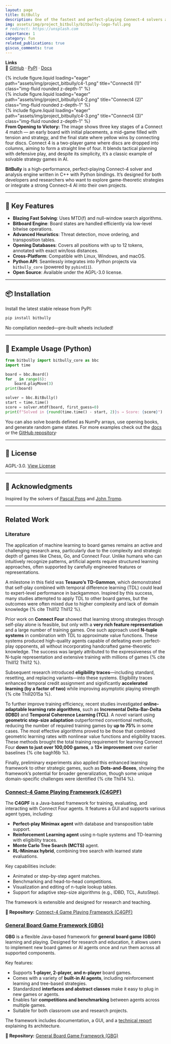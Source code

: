 ```yaml
---
layout: page
title: BitBully
description: One of the fastest and perfect-playing Connect-4 solvers around
img: assets/img/project_bitbully/bitbully-logo-full.png
# redirect: https://unsplash.com
importance: 1
category: fun
related_publications: true
giscus_comments: true
---
```


**Links**  
🔗 [GitHub](https://github.com/MarkusThill/BitBully) · [PyPI](https://pypi.org/project/bitbully) · [Docs](https://markusthill.github.io/BitBully)

<div class="row">
    <div class="col-sm mt-3 mt-md-0">
        {% include figure.liquid loading="eager" path="assets/img/project_bitbully/c4-1.png" title="Connect4 (1)" class="img-fluid rounded z-depth-1" %}
    </div>
    <div class="col-sm mt-3 mt-md-0">
        {% include figure.liquid loading="eager" path="assets/img/project_bitbully/c4-2.png" title="Connect4 (2)" class="img-fluid rounded z-depth-1" %}
    </div>
    <div class="col-sm mt-3 mt-md-0">
        {% include figure.liquid loading="eager" path="assets/img/project_bitbully/c4-3.png" title="Connect4 (3)" class="img-fluid rounded z-depth-1" %}
    </div>
</div>
<div class="caption">
    <b>From Opening to Victory:</b> The image shows three key stages of a Connect 4 match — an early board with initial placements, a mid-game filled with tension and strategy, and the final state where yellow wins by connecting four discs. Connect 4 is a two-player game where discs are dropped into columns, aiming to form a straight line of four. It blends tactical planning with defensive play, and despite its simplicity, it’s a classic example of solvable strategy games in AI.
</div>

**BitBully** is a high-performance, perfect-playing Connect-4 solver and analysis engine written in C++ with Python bindings. It’s designed for both developers and researchers who want to explore game-theoretic strategies or integrate a strong Connect-4 AI into their own projects.

---

## 🚀 Key Features

- **Blazing Fast Solving**: Uses MTD(f) and null-window search algorithms.
- **Bitboard Engine**: Board states are handled efficiently via low-level bitwise operations.
- **Advanced Heuristics**: Threat detection, move ordering, and transposition tables.
- **Opening Databases**: Covers all positions with up to 12 tokens, annotated with exact win/loss distances.
- **Cross-Platform**: Compatible with Linux, Windows, and macOS.
- **Python API**: Seamlessly integrates into Python projects via `bitbully_core` (powered by `pybind11`).
- **Open Source**: Available under the AGPL-3.0 license.

---

## 📦 Installation

Install the latest stable release from PyPI:

```bash
pip install bitbully
```

No compilation needed—pre-built wheels included!

---

## 🧠 Example Usage (Python)

```python
from bitbully import bitbully_core as bbc
import time

board = bbc.Board()
for _ in range(6):
    board.playMove(3)
print(board)

solver = bbc.BitBully()
start = time.time()
score = solver.mtdf(board, first_guess=0)
print(f"Solved in {round(time.time() - start, 2)}s → Score: {score}")
```

You can also solve boards defined as NumPy arrays, use opening books, and generate random game states.
For more examples check out the [docs](https://markusthill.github.io/BitBully) or the [GitHub repository](https://github.com/MarkusThill/BitBully)· 

---

## 📜 License

AGPL-3.0. [View License](https://github.com/MarkusThill/BitBully/tree/master?tab=AGPL-3.0-1-ov-file#readme)

---

## 🙏 Acknowledgments

Inspired by the solvers of [Pascal Pons](https://github.com/PascalPons/connect4) and [John Tromp](https://tromp.github.io/c4/Connect4.java).

---

## Related Work

### Literature
The application of machine learning to board games remains an active and challenging research area, particularly due to the complexity and strategic depth of games like Chess, Go, and Connect Four. Unlike humans who can intuitively recognize patterns, artificial agents require structured learning approaches, often supported by carefully engineered features or representations.

A milestone in this field was **Tesauro’s TD-Gammon**, which demonstrated that self-play combined with temporal difference learning (TDL) could lead to expert-level performance in backgammon. Inspired by this success, many studies attempted to apply TDL to other board games, but the outcomes were often mixed due to higher complexity and lack of domain knowledge {% cite Thill12 Thil12 %}.

Prior work on **Connect Four** showed that learning strong strategies through self-play alone is feasible, but only with a **very rich feature representation** and a large number of training games. One such approach used **N-tuple systems** in combination with TDL to approximate value functions. These systems produced high-quality agents capable of defeating even perfect-play opponents, all without incorporating handcrafted game-theoretic knowledge. The success was largely attributed to the expressiveness of the N-tuple representation and extensive training with millions of games {% cite Thill12 Thil12 %}.

Subsequent research introduced **eligibility traces**—including standard, resetting, and replacing variants—into these systems. Eligibility traces enhanced temporal credit assignment and significantly **accelerated learning (by a factor of two)** while improving asymptotic playing strength {% cite Thill2015a %}.

To further improve training efficiency, recent studies investigated **online-adaptable learning rate algorithms**, such as **Incremental Delta-Bar-Delta (IDBD)** and **Temporal Coherence Learning (TCL)**. A novel variant using **geometric step-size adaptation** outperformed conventional methods, reducing the number of required training games by **up to 75%** in some cases. The most effective algorithms proved to be those that combined geometric learning rates with nonlinear value functions and eligibility traces. These methods brought the total training requirement for learning Connect Four **down to just over 100,000 games**, a **13× improvement** over earlier baselines {% cite bagh16b %}.

Finally, preliminary experiments also applied this enhanced learning framework to other strategic games, such as **Dots-and-Boxes**, showing the framework’s potential for broader generalization, though some unique domain-specific challenges were identified {% cite Thil14 %}.

### [Connect-4 Game Playing Framework (C4GPF)](https://github.com/MarkusThill/Connect-Four)

The **C4GPF** is a Java-based framework for training, evaluating, and interacting with Connect Four agents. It features a GUI and supports various agent types, including:

- **Perfect-play Minimax agent** with database and transposition table support.
- **Reinforcement Learning agent** using n-tuple systems and TD-learning with eligibility traces.
- **Monte Carlo Tree Search (MCTS)** agent.
- **RL-Minimax hybrid**, combining tree search with learned state evaluations.

Key capabilities include:
- Animated or step-by-step agent matches.
- Benchmarking and head-to-head competitions.
- Visualization and editing of n-tuple lookup tables.
- Support for adaptive step-size algorithms (e.g., IDBD, TCL, AutoStep).

The framework is extensible and designed for research and teaching.

**🔗 Repository:** [Connect-4 Game Playing Framework (C4GPF)](https://github.com/MarkusThill/Connect-Four)

### [General Board Game Framework (GBG)](https://github.com/WolfgangKonen/GBG)

**GBG** is a flexible Java-based framework for **general board game (GBG)** learning and playing. Designed for research and education, it allows users to implement new board games or AI agents once and run them across all supported components.

Key features:
- Supports **1-player, 2-player, and n-player** board games.
- Comes with a variety of **built-in AI agents**, including reinforcement learning and tree-based strategies.
- Standardized **interfaces and abstract classes** make it easy to plug in new games or agents.
- Enables fair **competitions and benchmarking** between agents across multiple games.
- Suitable for both classroom use and research projects.

The framework includes documentation, a GUI, and a [technical report](http://www.gm.fh-koeln.de/ciopwebpub/Konen22a.d/TR-GBG.pdf) explaining its architecture.

**🔗 Repository:** [General Board Game Framework (GBG)](https://github.com/WolfgangKonen/GBG)


<br>